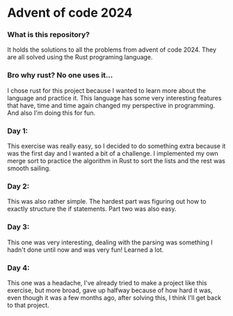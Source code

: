 # Advent of code 2024
### What is this repository?
It holds the solutions to all the problems from advent of code 2024.
They are all solved using the Rust programing language.

### Bro why rust? No one uses it...
I chose rust for this project because I wanted to learn more about the language and
practice it. This language has some very interesting features that have, time and time
again changed my perspective in programming. And also I'm doing this for fun.

### Day 1:

This exercise was really easy, so I decided to do something extra because it was the first day and I
wanted a bit of a challenge. I implemented my own merge sort to practice the algorithm in Rust to sort
the lists and the rest was smooth sailing.

### Day 2:

This was also rather simple. The hardest part was figuring out how to exactly structure the if statements.
Part two was also easy.

### Day 3:

This one was very interesting, dealing with the parsing was something I hadn't done until now and was
very fun! Learned a lot.

### Day 4: 

This one was a headache, I've already tried to make a project like this exercise, but more broad,
gave up halfway because of how hard it was, even though it was a few months ago, after solving this,
I think I'll get back to that project.

